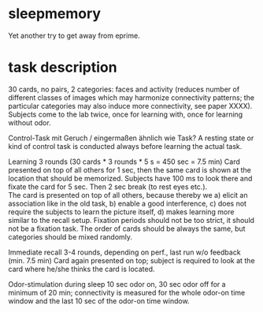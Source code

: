 sleepmemory
===========

Yet another try to get away from eprime.



task description
===========

30 cards, no pairs, 2 categories: faces and activity (reduces number of different classes of images which may harmonize connectivity patterns; the particular categories may also induce more connectivity, see paper XXXX).
Subjects come to the lab twice, once for learning with, once for learning without odor.

Control-Task			mit Geruch / eingermaßen ähnlich wie Task?
A resting state or kind of control task is conducted always before learning the actual task.

Learning			3 rounds (30 cards * 3 rounds * 5 s = 450 sec = 7.5 min)
Card presented on top of all others for 1 sec, then the same card is shown at the location that should be memorized. Subjects have 100 ms to look there and fixate the card for 5 sec. Then 2 sec break (to rest eyes etc.).  
The card is presented on top of all others, because thereby we a) elicit an association like in the old task, b) enable a good interference, c) does not require the subjects to learn the picture itself, d) makes learning more similar to the recall setup.
Fixation periods should not be too strict, it should not be a fixation task.
The order of cards should be always the same, but categories should be mixed randomly.

Immediate recall		3-4 rounds, depending on perf., last run w/o feedback (min. 7.5 min)
Card again presented on top; subject is required to look at the card where he/she thinks the card is located.

Odor-stimulation during sleep
10 sec odor on, 30 sec odor off for a minimum of 20 min; connectivity is measured for the whole odor-on time window and the last 10 sec of the odor-on time window.
